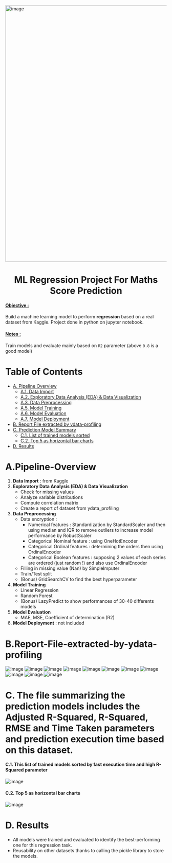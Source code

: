 <img width="798" alt="image" src="https://github.com/user-attachments/assets/a8ab9a66-2b02-455e-8c68-193fea99cefc" />

<h1 align="center">ML Regression Project For Maths Score Prediction</h1>

<h4><u>Objective :</u></h4> 
Build a machine learning model to perform <b>regression</b> based on a real dataset from Kaggle. Project done in python on jupyter notebook.

<h4><u>Notes :</u></h4> 

Train models and evaluate mainly based on `R2` parameter (above `0.8` is a good model)

# Table of Contents

- [A. Pipeline Overview](#apipeline-overview)
  - [A.1. Data Import](#a1-data-import--from-kaggle)
  - [A.2. Exploratory Data Analysis (EDA) & Data Visualization](#a2-exploratory-data-analysis-eda--data-visualization)
  - [A.3. Data Preprocessing](#a3-data-preprocessing)
  - [A.5. Model Training](#a5-model-training)
  - [A.6. Model Evaluation](#a6-model-evaluation)
  - [A.7. Model Deployment](#a7-model-deployment--not-included)
- [B. Report File extracted by ydata-profiling](#breport-file-extracted-by-ydata-profiling)
- [C. Prediction Model Summary](#c-the-file-summarizing-the-prediction-models-includes-the-adjusted-r-squared-r-squared-rmse-and-time-taken-parameters-and-prediction-execution-time-based-on-this-dataset)
  - [C.1. List of trained models sorted](#c1-this-list-of-trained-models-sorted-by-fast-execution-time-and-high-r-squared-parameter)
  - [C.2. Top 5 as horizontal bar charts](#c2-top-5-as-horizontal-bar-charts)
- [D. Results](#d-results)

# A.Pipeline-Overview
1. **Data Import** : from Kaggle
2. **Exploratory Data Analysis (EDA) & Data Visualization**  
   - Check for missing values  
   - Analyze variable distributions  
   - Compute correlation matrix
   - Create a report of dataset from ydata_profiling
3. **Data Preprocessing**  
   - Data encryption :
     - Numerical features : Standardization by StandardScaler and then using median and IQR to remove outliers to increase model performance by RobustScaler
     - Categorical Nominal feature : using OneHotEncoder
     - Categorical Ordinal features : determining the orders then using OrdinalEncoder
     - Categorical Boolean features : supposing 2 values of each series ​​are ordered (just random !) and also use OrdinalEncoder
   - Filling in missing value (Nan) by SimpleImputer
   - Train/Test split
   - (Bonus) GridSearchCV to find the best hyperparameter
5. **Model Training** 
   - Linear Regression  
   - Random Forest
   - (Bonus) LazyPredict to show performances of 30-40 differents models
6. **Model Evaluation** 
   - MAE, MSE, Coefficient of determination (R2)
7. **Model Deployment** : not included

# B.Report-File-extracted-by-ydata-profiling

![image](https://github.com/user-attachments/assets/8b530734-277d-44be-8ce5-89c389dfd86b)
![image](https://github.com/user-attachments/assets/bc6415f6-9ed7-4571-8b30-ee19fbb884c0)
![image](https://github.com/user-attachments/assets/3eb44cdd-a9ee-46e1-9c5d-36d33c8fd941)
![image](https://github.com/user-attachments/assets/0d44b96d-9dc5-466e-ac08-cdf55d544ed7)
![image](https://github.com/user-attachments/assets/766dd712-29f6-43dd-b566-cd155b258f0b)
![image](https://github.com/user-attachments/assets/71c7af3a-d19f-4f6a-a0dd-9585e8cc618d)
![image](https://github.com/user-attachments/assets/7a3406c6-5b18-4b37-b47d-15f64a024d0d)
![image](https://github.com/user-attachments/assets/d825d4e4-0f04-4934-afb4-715f8efa6254)
![image](https://github.com/user-attachments/assets/c862e85b-3a89-4e1f-a425-d79f23d46928)
![image](https://github.com/user-attachments/assets/d9e15055-49bf-455e-b2d7-7c716b51ac9c)
![image](https://github.com/user-attachments/assets/2036f61a-a0d8-40cc-850d-3941c0d59e0a)



# C. The file summarizing the prediction models includes the Adjusted R-Squared, R-Squared, RMSE and Time Taken parameters and prediction execution time based on this dataset. 

#### C.1. This list of trained models sorted by fast execution time and high R-Squared parameter

![image](https://github.com/user-attachments/assets/56243b44-063f-4b93-92b3-c8aa9da7dccf)

#### C.2. Top 5 as horizontal bar charts

![image](https://github.com/user-attachments/assets/e8390853-11c4-4b6e-9ec2-1f2b40524920)


# D. Results
- All models were trained and evaluated to identify the best-performing one for this regression task.
- Reusability on other datasets thanks to calling the pickle library to store the models.







